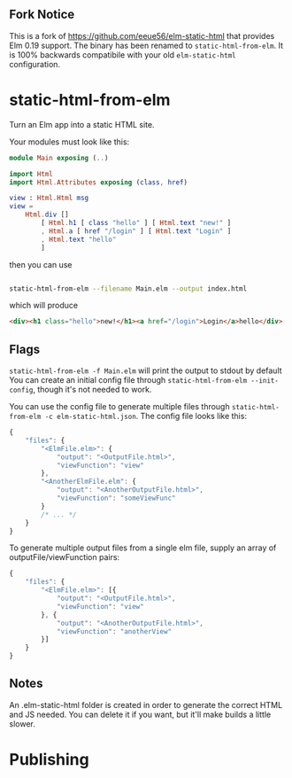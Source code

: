 ## Fork Notice

This is a fork of https://github.com/eeue56/elm-static-html that provides Elm 0.19 support. The binary has been renamed to `static-html-from-elm`. It is 100% backwards compatibile with your old `elm-static-html` configuration.

# static-html-from-elm


Turn an Elm app into a static HTML site.


Your modules must look like this:


```elm
module Main exposing (..)

import Html
import Html.Attributes exposing (class, href)

view : Html.Html msg
view =
    Html.div []
        [ Html.h1 [ class "hello" ] [ Html.text "new!" ]
        , Html.a [ href "/login" ] [ Html.text "Login" ]
        , Html.text "hello"
        ]

```

then you can use

```bash

static-html-from-elm --filename Main.elm --output index.html

```

which will produce

```html
<div><h1 class="hello">new!</h1><a href="/login">Login</a>hello</div>
```


## Flags

`static-html-from-elm -f Main.elm` will print the output to stdout by default
You can create an initial config file through `static-html-from-elm --init-config`, though it's not needed to work.

You can use the config file to generate multiple files through `static-html-from-elm -c elm-static-html.json`.
The config file looks like this:

```js
{
    "files": {
        "<ElmFile.elm>": {
            "output": "<OutputFile.html>",
            "viewFunction": "view"
        },
        "<AnotherElmFile.elm": {
            "output": "<AnotherOutputFile.html>",
            "viewFunction": "someViewFunc"
        }
        /* ... */
    }
}
```

To generate multiple output files from a single elm file, supply an array of outputFile/viewFunction pairs:

```js
{
	"files": {
		"<ElmFile.elm>": [{
			"output": "<OutputFile.html>",
			"viewFunction": "view"
		}, {
			"output": "<AnotherOutputFile.html>",
			"viewFunction": "anotherView"
		}]
	}
}
```

## Notes

An .elm-static-html folder is created in order to generate the correct HTML and JS needed. You can delete it if you want, but it'll make builds a little slower.

# Publishing
